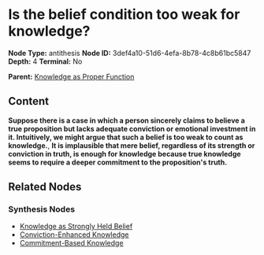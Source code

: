 # Is the belief condition too weak for knowledge?

**Node Type:** antithesis
**Node ID:** 3def4a10-51d6-4efa-8b78-4c8b61bc5847
**Depth:** 4
**Terminal:** No

**Parent:** [Knowledge as Proper Function](knowledge-as-proper-function-synthesis-66c04b99-c909-4cae-a6aa-3f01625761ea.md)

## Content

**Suppose there is a case in which a person sincerely claims to believe a true proposition but lacks adequate conviction or emotional investment in it. Intuitively, we might argue that such a belief is too weak to count as knowledge.**, **It is implausible that mere belief, regardless of its strength or conviction in truth, is enough for knowledge because true knowledge seems to require a deeper commitment to the proposition's truth.**

## Related Nodes

### Synthesis Nodes

- [Knowledge as Strongly Held Belief](knowledge-as-strongly-held-belief-synthesis-644bd4ca-393c-4c63-aadd-37de324b31a4.md)
- [Conviction-Enhanced Knowledge](conviction-enhanced-knowledge-synthesis-c9d6bf1a-648f-49f7-8a7e-6c09970456bf.md)
- [Commitment-Based Knowledge](commitment-based-knowledge-synthesis-3fa76756-4038-42fa-ae55-31b68685ff1f.md)
